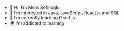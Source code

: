 - 👋 Hi, I’m Melis Şefikoğlu
- 👀 I’m interested in Java, JavaScript, React.js and SQL 
- 🌱 I’m currently learning React.js
- 🌍 I'm addicted to learning 



<!---
- 💞️ I’m looking to collaborate on ...
- 📫 How to reach me ...
melissfkoglu/melissfkoglu is a ✨ special ✨ repository because its `README.md` (this file) appears on your GitHub profile.
You can click the Preview link to take a look at your changes.
--->
